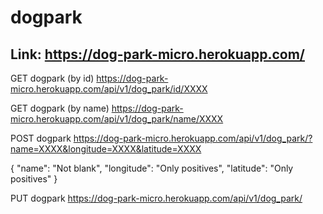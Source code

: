 # dogpark

## Link: https://dog-park-micro.herokuapp.com/

GET dogpark (by id)
https://dog-park-micro.herokuapp.com/api/v1/dog_park/id/XXXX

GET dogpark (by name) 
https://dog-park-micro.herokuapp.com/api/v1/dog_park/name/XXXX

POST dogpark 
https://dog-park-micro.herokuapp.com/api/v1/dog_park/?name=XXXX&longitude=XXXX&latitude=XXXX

{ "name": "Not blank",
  "longitude": "Only positives",
  "latitude": "Only positives"
  }
  
PUT dogpark
https://dog-park-micro.herokuapp.com/api/v1/dog_park/